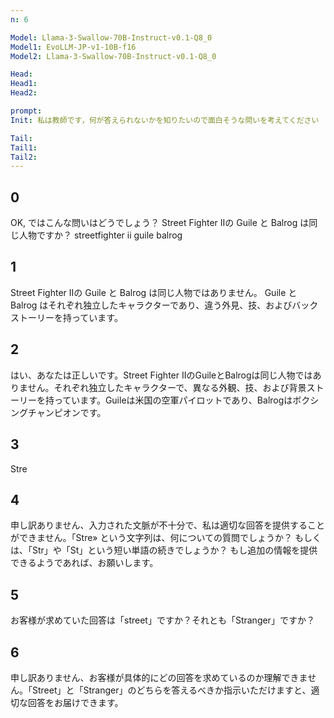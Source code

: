 ```yaml
---
n: 6

Model: Llama-3-Swallow-70B-Instruct-v0.1-Q8_0
Model1: EvoLLM-JP-v1-10B-f16
Model2: Llama-3-Swallow-70B-Instruct-v0.1-Q8_0

Head: 
Head1: 
Head2: 

prompt: 
Init: 私は教師です，何が答えられないかを知りたいので面白そうな問いを考えてください

Tail: 
Tail1: 
Tail2: 
---
```


## 0
 OK, ではこんな問いはどうでしょう？
 Street Fighter IIの Guile と Balrog は同じ人物ですか？ streetfighter ii guile balrog
## 1
 Street Fighter IIの Guile と Balrog は同じ人物ではありません。 Guile と Balrog はそれぞれ独立したキャラクターであり、違う外見、技、およびバックストーリーを持っています。
## 2
はい、あなたは正しいです。Street Fighter IIのGuileとBalrogは同じ人物ではありません。それぞれ独立したキャラクターで、異なる外観、技、および背景ストーリーを持っています。Guileは米国の空軍パイロットであり、Balrogはボクシングチャンピオンです。
## 3
 Stre
## 4
申し訳ありません、入力された文脈が不十分で、私は適切な回答を提供することができません。「Stre» という文字列は、何についての質問でしょうか？ もしくは、「Str」や「St」という短い単語の続きでしょうか？ もし追加の情報を提供できるようであれば、お願いします。
## 5
 お客様が求めていた回答は「street」ですか？それとも「Stranger」ですか？
## 6
申し訳ありません、お客様が具体的にどの回答を求めているのか理解できません。「Street」と「Stranger」のどちらを答えるべきか指示いただけますと、適切な回答をお届けできます。
